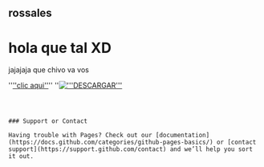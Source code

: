 ## rossales

<html>

<head>
<title>Rossales1024</title>
</head>

<body>
<h1>hola que tal XD</h1>
<p>jajajaja que chivo va vos</p>

''<a href="tuarchivo.yuru camp" target="_blank">''clic aqui''</a>''
''<a href="yuru camp.png" target="_blank"><img src="'''yuru camp.png'''" alt="'''DESCARGAR'''" /></a>
</body>

</html>



```



### Support or Contact

Having trouble with Pages? Check out our [documentation](https://docs.github.com/categories/github-pages-basics/) or [contact support](https://support.github.com/contact) and we’ll help you sort it out.
